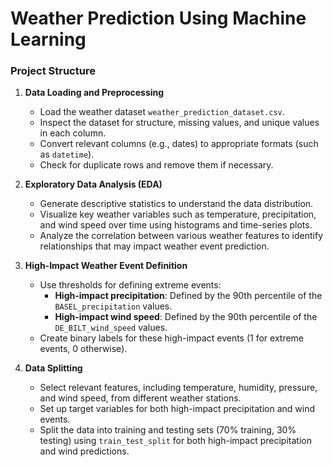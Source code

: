 # Weather Prediction Using Machine Learning

### Project Structure

1. **Data Loading and Preprocessing**
   - Load the weather dataset `weather_prediction_dataset.csv`.
   - Inspect the dataset for structure, missing values, and unique values in each column.
   - Convert relevant columns (e.g., dates) to appropriate formats (such as `datetime`).
   - Check for duplicate rows and remove them if necessary.

2. **Exploratory Data Analysis (EDA)**
   - Generate descriptive statistics to understand the data distribution.
   - Visualize key weather variables such as temperature, precipitation, and wind speed over time using histograms and time-series plots.
   - Analyze the correlation between various weather features to identify relationships that may impact weather event prediction.

3. **High-Impact Weather Event Definition**
   - Use thresholds for defining extreme events:
     - **High-impact precipitation**: Defined by the 90th percentile of the `BASEL_precipitation` values.
     - **High-impact wind speed**: Defined by the 90th percentile of the `DE_BILT_wind_speed` values.
   - Create binary labels for these high-impact events (1 for extreme events, 0 otherwise).

4. **Data Splitting**
   - Select relevant features, including temperature, humidity, pressure, and wind speed, from different weather stations.
   - Set up target variables for both high-impact precipitation and wind events.
   - Split the data into training and testing sets (70% training, 30% testing) using `train_test_split` for both high-impact precipitation and wind predictions.
